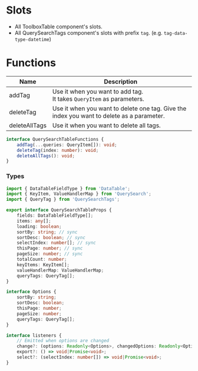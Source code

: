 
# Slots

* All ToolboxTable component's slots.
* All QuerySearchTags component's slots with prefix ```tag```. (e.g. ```tag-data-type-datetime```)

# Functions
| Name | Description |
| ---- | ----------- |
| addTag | Use it when you want to add tag. <br> It takes ```QueryItem``` as parameters. |
| deleteTag | Use it when you want to delete one tag. Give the index you want to delete as a parameter. |
| deleteAllTags | Use it when you want to delete all tags. |

```typescript
interface QuerySearchTableFunctions {
    addTag(...queries: QueryItem[]): void;
    deleteTag(index: number): void;
    deleteAllTags(): void;
}
```

### Types

```typescript
import { DataTableFieldType } from 'DataTable';
import { KeyItem, ValueHandlerMap } from 'QuerySearch';
import { QueryTag } from 'QuerySearchTags';

export interface QuerySearchTableProps {
    fields: DataTableFieldType[];
    items: any[];
    loading: boolean;
    sortBy: string; // sync
    sortDesc: boolean; // sync
    selectIndex: number[]; // sync
    thisPage: number; // sync
    pageSize: number; // sync
    totalCount: number;
    keyItems: KeyItem[];
    valueHandlerMap: ValueHandlerMap;
    queryTags: QueryTag[];
}

interface Options {
    sortBy: string;
    sortDesc: boolean;
    thisPage: number;
    pageSize: number;
    queryTags: QueryTag[];
}

interface listeners {
    // Emitted when options are changed
    change?: (options: Readonly<Options>, changedOptions: Readonly<Options>) => void|Promise<void>;
    export?: () => void|Promise<void>;
    select?: (selectIndex: number[]) => void|Promise<void>;
}

```
